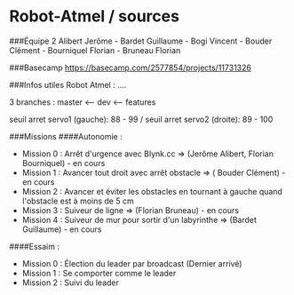 # Robot-Atmel / sources

###Équipe 2
Alibert Jerôme - Bardet Guillaume - Bogi Vincent - Bouder Clément - Bourniquel Florian - Bruneau Florian

###Basecamp
https://basecamp.com/2577854/projects/11731326

###Infos utiles
Robot Atmel : ....

3 branches : master <-- dev <-- features

seuil arret servo1 (gauche): 88 - 99 / seuil arret servo2 (droite): 89 - 100

###Missions
####Autonomie : 
- Mission 0 : Arrêt d'urgence avec Blynk.cc => (Jerôme Alibert, Florian Bourniquel) - en cours
- Mission 1 : Avancer tout droit avec arrêt obstacle => ( Bouder Clément) - en cours
- Mission 2 : Avancer et éviter les obstacles en tournant à gauche quand l'obstacle est à moins de 5 cm
- Mission 3 : Suiveur de ligne => (Florian Bruneau) - en cours
- Mission 4 : Suiveur de mur pour sortir d'un labyrinthe => (Bardet Guillaume) - en cours

####Essaim : 
- Mission 0 : Élection du leader par broadcast (Dernier arrivé)
- Mission 1 : Se comporter comme le leader
- Mission 2 : Suivi du leader
